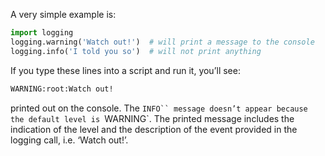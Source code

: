 A very simple example is:

```py
import logging
logging.warning('Watch out!')  # will print a message to the console
logging.info('I told you so')  # will not print anything
```

If you type these lines into a script and run it, you’ll see:

```bash
WARNING:root:Watch out!
```

printed out on the console. The `INFO`` message doesn’t appear because the default level is `WARNING`. The printed message includes the indication of the level and the description of the event provided in the logging call, i.e. ‘Watch out!’.
